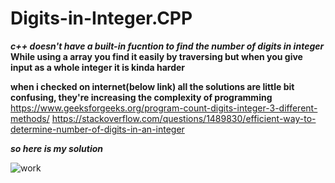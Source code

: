 # Digits-in-Integer.CPP

***c++ doesn't have a built-in fucntion to find the number of digits in integer***
**While using a array you find it easily by traversing but when you give input as a whole integer it is kinda harder**

**when i checked on internet(below link) all the solutions are little bit confusing, they're increasing the complexity of programming** \
https://www.geeksforgeeks.org/program-count-digits-integer-3-different-methods/
https://stackoverflow.com/questions/1489830/efficient-way-to-determine-number-of-digits-in-an-integer

***so here is my solution***


![work](https://user-images.githubusercontent.com/96343958/194768682-7cd25328-c898-48a9-b94c-4571392c96d9.jpg )



